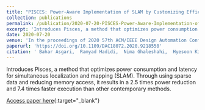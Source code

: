 ```yaml
---
title: "PISCES: Power-Aware Implementation of SLAM by Customizing Efficient Sparse Algebra"
collection: publications
permalink: /publication/2020-07-20-PISCES-Power-Aware-Implementation-of-SLAM-by-Customizing-Efficient-Sparse-Algebra
excerpt: 'Introduces Pisces, a method that optimizes power consumption and latency for simultaneous localization and mapping (SLAM). Through using sparse data and reducing memory access, it results in a 2.5 times power reduction and 7.4 times faster execution than other contemporary methods.'
date: 2020-07-20
venue: 'In the proceedings of 2020 57th ACM/IEEE Design Automation Conference (DAC)'
paperurl: 'https://doi.org/10.1109/DAC18072.2020.9218550'
citation: ' Bahar Asgari,  Ramyad Hadidi,  Nima Ghaleshahi,  Hyesoon Kim, &quot;PISCES: Power-Aware Implementation of SLAM by Customizing Efficient Sparse Algebra.&quot; In the proceedings of 2020 57th ACM/IEEE Design Automation Conference (DAC), 2020.'
---
```

Introduces Pisces, a method that optimizes power consumption and latency for simultaneous localization and mapping (SLAM). Through using sparse data and reducing memory access, it results in a 2.5 times power reduction and 7.4 times faster execution than other contemporary methods.

[Access paper here](https://doi.org/10.1109/DAC18072.2020.9218550){:target="_blank"}
